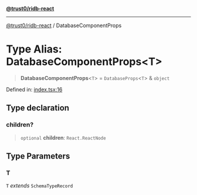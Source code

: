 [**@trust0/ridb-react**](../README.md)

***

[@trust0/ridb-react](../README.md) / DatabaseComponentProps

# Type Alias: DatabaseComponentProps\<T\>

> **DatabaseComponentProps**\<`T`\> = `DatabaseProps`\<`T`\> & `object`

Defined in: [index.tsx:16](https://github.com/trust0-project/RIDB/blob/56b34b55eb2e1db503c7f982959ad7caf6927218/packages/ridb-react/src/index.tsx#L16)

## Type declaration

### children?

> `optional` **children**: `React.ReactNode`

## Type Parameters

### T

`T` *extends* `SchemaTypeRecord`
